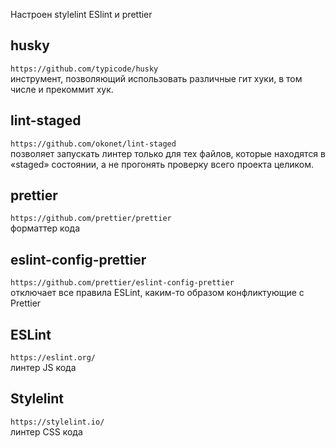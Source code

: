 Настроен stylelint ESlint и prettier

## husky
```https://github.com/typicode/husky``` \
инструмент, позволяющий использовать различные гит хуки, в том числе и прекоммит хук.

## lint-staged
```https://github.com/okonet/lint-staged```\
позволяет запускать линтер только для тех файлов, которые находятся в «staged» состоянии, а не прогонять проверку всего проекта целиком.

## prettier
```https://github.com/prettier/prettier```\
форматтер кода

## eslint-config-prettier
```https://github.com/prettier/eslint-config-prettier```\
отключает все правила ESLint, каким-то образом конфликтующие с Prettier

## ESLint
```https://eslint.org/```\
линтер JS кода

## Stylelint
```https://stylelint.io/```\
линтер CSS кода

